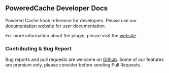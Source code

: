 ## PoweredCache Developer Docs

Powered Cache hook reference for developers. Please use our [documentation website](https://docs.poweredcache.com/) for user documentation.

For more information about the plugin, please visit the [website](https://poweredcache.com/).

### Contributing & Bug Report
   
Bug reports and pull requests are welcome on [Github](https://github.com/poweredcache/powered-cache). Some of our features are premium only, please consider before sending Pull Requests.
